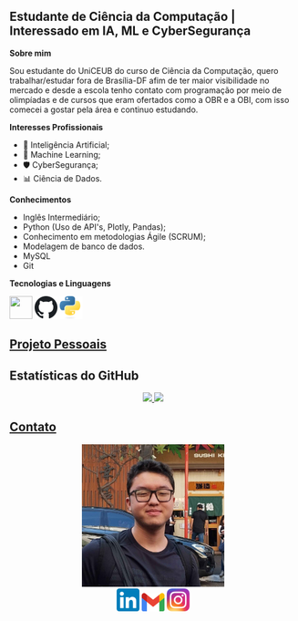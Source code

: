 ## Estudante de Ciência da Computação | Interessado em IA, ML e CyberSegurança

**Sobre mim**

Sou estudante do UniCEUB do curso de Ciência da Computação, quero trabalhar/estudar fora de Brasília-DF afim de ter maior visibilidade no mercado e desde a escola tenho contato com programação por meio de olimpíadas e de cursos que eram ofertados como a OBR e a OBI, com isso comecei a gostar pela área e continuo estudando.

**Interesses Profissionais**

- 🤖 Inteligência Artificial;
- 📝 Machine Learning;
- 🛡️​ CyberSegurança;
- 📊 Ciência de Dados.

**Conhecimentos**
  
- Inglês Intermediário;
- Python (Uso de API's, Plotly, Pandas);
- Conhecimento em metodologias Ágile (SCRUM);
- Modelagem de banco de dados.
- MySQL
- Git

**Tecnologias e Linguagens**
<div>

<img loading="lazy" src="https://cdn.jsdelivr.net/gh/devicons/devicon/icons/git/git-original.svg" width="40" height="40"/>
<img loading="lazy" src="imagens/Github_icon.svg.png" width="40" height="40"/>
<img loading="lazy" src="imagens/Python-logo-notext.svg.png" width="40" height="40"/>

</div>

## <a href=https://github.com/K3nz002/Projetos-Pessoais><text decoration="none">Projeto Pessoais</text></a>

## Estatísticas do GitHub

<div align="center">
<a href="https://github.com/K3nz002">
<img loading="lazy" height="180em" src="https://github-readme-stats.vercel.app/api/top-langs/?username=K3nz002&layout=compact&theme=dracula&langs_count=7"/>

<img loading="lazy" height="180em" src="https://github-readme-stats.vercel.app/api?username=K3nz002&show_icons=true&include_all_commits=true&count_private=true&theme=dracula"/>

</div>

## Contato

<div align="center">
<img src="imagens/K3nz002.jpg" width="250" height="250"/>

<div>
<a href="https://www.linkedin.com/in/guilherme-f-692106351/" target="_blank"><img src="imagens/LinkedIn_icon.svg.png" width="40" height="40" alt="LinkedIn"/></a>
<a href="mailto:gkwfuji@gmail.com" target="_blank"><img src="imagens/Gmail_icon.svg.png" width="40" height="32" alt="Gmail"/></a>
<a href="https://www.instagram.com/_.g.kenzo/" target="_blank"><img src="imagens/Instagram_icon.png" width="40" height="40" alt="GitHub"/></a>
</div>
